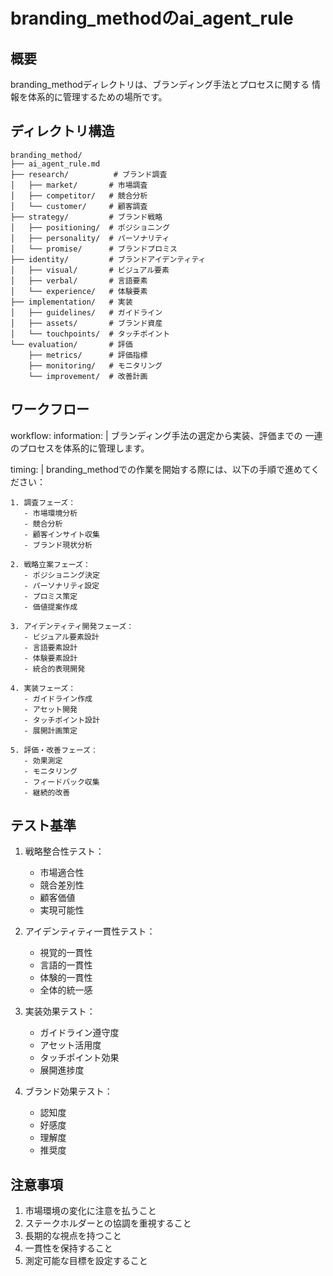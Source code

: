 # branding_methodのai_agent_rule

## 概要
branding_methodディレクトリは、ブランディング手法とプロセスに関する
情報を体系的に管理するための場所です。

## ディレクトリ構造
```
branding_method/
├── ai_agent_rule.md
├── research/          # ブランド調査
│   ├── market/       # 市場調査
│   ├── competitor/   # 競合分析
│   └── customer/     # 顧客調査
├── strategy/         # ブランド戦略
│   ├── positioning/  # ポジショニング
│   ├── personality/  # パーソナリティ
│   └── promise/      # ブランドプロミス
├── identity/         # ブランドアイデンティティ
│   ├── visual/       # ビジュアル要素
│   ├── verbal/       # 言語要素
│   └── experience/   # 体験要素
├── implementation/   # 実装
│   ├── guidelines/   # ガイドライン
│   ├── assets/       # ブランド資産
│   └── touchpoints/  # タッチポイント
└── evaluation/       # 評価
    ├── metrics/      # 評価指標
    ├── monitoring/   # モニタリング
    └── improvement/  # 改善計画
```

## ワークフロー

workflow:
  information: |
    ブランディング手法の選定から実装、評価までの
    一連のプロセスを体系的に管理します。

  timing: |
    branding_methodでの作業を開始する際には、以下の手順で進めてください：

    1. 調査フェーズ：
       - 市場環境分析
       - 競合分析
       - 顧客インサイト収集
       - ブランド現状分析

    2. 戦略立案フェーズ：
       - ポジショニング決定
       - パーソナリティ設定
       - プロミス策定
       - 価値提案作成

    3. アイデンティティ開発フェーズ：
       - ビジュアル要素設計
       - 言語要素設計
       - 体験要素設計
       - 統合的表現開発

    4. 実装フェーズ：
       - ガイドライン作成
       - アセット開発
       - タッチポイント設計
       - 展開計画策定

    5. 評価・改善フェーズ：
       - 効果測定
       - モニタリング
       - フィードバック収集
       - 継続的改善

## テスト基準

1. 戦略整合性テスト：
   - 市場適合性
   - 競合差別性
   - 顧客価値
   - 実現可能性

2. アイデンティティ一貫性テスト：
   - 視覚的一貫性
   - 言語的一貫性
   - 体験的一貫性
   - 全体的統一感

3. 実装効果テスト：
   - ガイドライン遵守度
   - アセット活用度
   - タッチポイント効果
   - 展開進捗度

4. ブランド効果テスト：
   - 認知度
   - 好感度
   - 理解度
   - 推奨度

## 注意事項

1. 市場環境の変化に注意を払うこと
2. ステークホルダーとの協調を重視すること
3. 長期的な視点を持つこと
4. 一貫性を保持すること
5. 測定可能な目標を設定すること